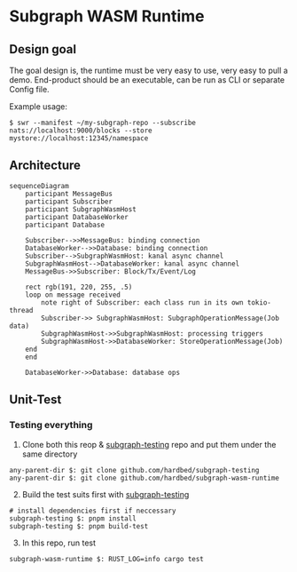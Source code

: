 # Subgraph WASM Runtime

## Design goal
The goal design is, the runtime must be very easy to use, very easy to pull a demo.
End-product should be an executable, can be run as CLI or separate Config file.

Example usage:
```shell
$ swr --manifest ~/my-subgraph-repo --subscribe nats://localhost:9000/blocks --store mystore://localhost:12345/namespace
```



## Architecture
```mermaid
sequenceDiagram
    participant MessageBus
    participant Subscriber
    participant SubgraphWasmHost
    participant DatabaseWorker
    participant Database

    Subscriber-->>MessageBus: binding connection
    DatabaseWorker-->>Database: binding connection
    Subscriber-->SubgraphWasmHost: kanal async channel
    SubgraphWasmHost-->DatabaseWorker: kanal async channel
    MessageBus->>Subscriber: Block/Tx/Event/Log

    rect rgb(191, 220, 255, .5)
    loop on message received
        note right of Subscriber: each class run in its own tokio-thread
        Subscriber->> SubgraphWasmHost: SubgraphOperationMessage(Job data)
        SubgraphWasmHost->>SubgraphWasmHost: processing triggers
        SubgraphWasmHost->>DatabaseWorker: StoreOperationMessage(Job)
    end
    end

    DatabaseWorker->>Database: database ops
```

## Unit-Test

### Testing everything
1. Clone both this reop & [subgraph-testing](https://github.com/hardbed/subgraph-testing) repo and put them under the same directory
```shell
any-parent-dir $: git clone github.com/hardbed/subgraph-testing
any-parent-dir $: git clone github.com/hardbed/subgraph-wasm-runtime
```

2. Build the test suits first with [subgraph-testing](https://github.com/hardbed/subgraph-testing)
```shell
# install dependencies first if neccessary
subgraph-testing $: pnpm install
subgraph-testing $: pnpm build-test
```

3. In this repo, run test
```shell
subgraph-wasm-runtime $: RUST_LOG=info cargo test
```
